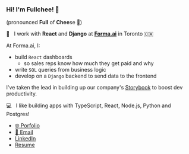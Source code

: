 ### Hi! I'm Fullchee! 👋 
(pronounced **Full** of **Chee**se 🧀)

💼 &nbsp; I work with **React** and **Django** at [**Forma.ai**](https://www.forma.ai/) in Toronto 🇨🇦

<!--
**Fullchee/Fullchee** is a ✨ _special_ ✨ repository because its `README.md` (this file) appears on your GitHub profile.

- 🔭 I’m currently working on ...
- 🌱 I’m currently learning ...
- 👯 I’m looking to collaborate on ...
- 🤔 I’m looking for help with ...
- 💬 Ask me about ...
- 📫 How to reach me: ...
- 😄 Pronouns: ...
- ⚡ Fun fact: ...
-->


At Forma.ai, I:
- build `React` dashboards
   - so sales reps know how much they get paid and why
- write `SQL` queries from business logic
- develop on a `Django` backend to send data to the frontend

I've taken the lead in building up our company's [Storybook](https://storybook.js.org/) to boost dev productivity.

💻 &nbsp; I like building apps with TypeScript, React, Node.js, Python and Postgres!

- [🌐 Porfolio](https://fullchee.com)
- [📧 Email](mailto:fullchee@gmail.com)
- [LinkedIn](https://www.linkedin.com/in/fullchee-zhang/)
- [Resume](https://fullchee.com/assets/Fullchee-Resume.pdf)
